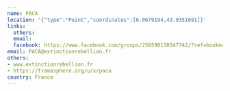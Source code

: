 ```yaml
---
name: PACA
location: '{"type":"Point","coordinates":[6.0679194,43.9351691]}'
links:
  others: 
  email: 
  facebook: https://www.facebook.com/groups/256590138547742/?ref=bookmarks
email: PACA@extinctionrebellion.fr
others:
- www.extinctionrebellion.fr
- https://framasphere.org/u/xrpaca
country: France
---
```

